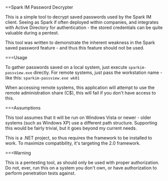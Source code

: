 ==Spark IM Password Decrypter

This is a simple tool to decrypt saved passwords used by the Spark IM client. Seeing as Spark if often deployed within companies, and integrates with Active Directory for authentication - the stored credentials can be quite valuable during a pentest.

This tool was written to demonstrate the inherent weakness in the Spark saved password feature - and thus this feature should not be used.

===Usage

To gather passwords saved on a local system, just execute `sparkim-passview.exe` directly. For remote systems, just pass the workstation name - like this: `sparkim-passview.exe wk01`

When accessing remote systems, this application will attempt to use the remote administration share (C$), this will fail if you don't have access to this.

===Assumptions

This tool assumes that it will be run on Windows Vista or newer - older systems (such as Windows XP) use a different path structure. Supporting this would be fairly trivial, but it goes beyond my current needs.

This is a .NET project, so thus requires the framework to be installed to work. To maximize compatibility, it's targeting the 2.0 framework.

===Warning

This is a pentesting tool, as should only be used with proper authorization. Do not, ever, run this on a system you don't own, or have authorization to perform penetration tests against.
